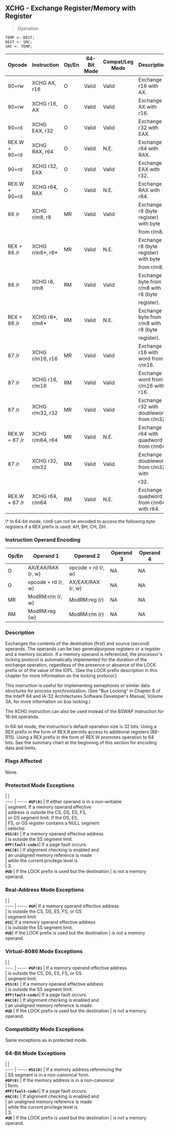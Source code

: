## XCHG - Exchange Register/Memory with Register

> Operation

``` slim
TEMP <- DEST;
DEST <- SRC;
SRC <- TEMP;

```

 Opcode       | Instruction    | Op/En| 64-Bit Mode| Compat/Leg Mode| Description                             
 ---  | --- | --- | --- | --- | ---
 90+rw        | XCHG AX, r16   | O    | Valid      | Valid          | Exchange r16 with AX.                   
 90+rw        | XCHG r16, AX   | O    | Valid      | Valid          | Exchange AX with r16.                   
 90+rd        | XCHG EAX, r32  | O    | Valid      | Valid          | Exchange r32 with EAX.                  
 REX.W + 90+rd| XCHG RAX, r64  | O    | Valid      | N.E.           | Exchange r64 with RAX.                  
 90+rd        | XCHG r32, EAX  | O    | Valid      | Valid          | Exchange EAX with r32.                  
 REX.W + 90+rd| XCHG r64, RAX  | O    | Valid      | N.E.           | Exchange RAX with r64.                  
 86 /r        | XCHG r/m8, r8  | MR   | Valid      | Valid          | Exchange r8 (byte register) with byte   
              |                |      |            |                | from r/m8.                              
 REX + 86 /r  | XCHG r/m8\*, r8\*| MR   | Valid      | N.E.           | Exchange r8 (byte register) with byte   
              |                |      |            |                | from r/m8.                              
 86 /r        | XCHG r8, r/m8  | RM   | Valid      | Valid          | Exchange byte from r/m8 with r8 (byte   
              |                |      |            |                | register).                              
 REX + 86 /r  | XCHG r8\*, r/m8\*| RM   | Valid      | N.E.           | Exchange byte from r/m8 with r8 (byte   
              |                |      |            |                | register).                              
 87 /r        | XCHG r/m16, r16| MR   | Valid      | Valid          | Exchange r16 with word from r/m16.      
 87 /r        | XCHG r16, r/m16| RM   | Valid      | Valid          | Exchange word from r/m16 with r16.      
 87 /r        | XCHG r/m32, r32| MR   | Valid      | Valid          | Exchange r32 with doubleword from r/m32.
 REX.W + 87 /r| XCHG r/m64, r64| MR   | Valid      | N.E.           | Exchange r64 with quadword from r/m64.  
 87 /r        | XCHG r32, r/m32| RM   | Valid      | Valid          | Exchange doubleword from r/m32 with     
              |                |      |            |                | r32.                                    
 REX.W + 87 /r| XCHG r64, r/m64| RM   | Valid      | N.E.           | Exchange quadword from r/m64 with r64.  
<aside class="notification">
\* In 64-bit mode, r/m8 can not be encoded to access the following byte
registers if a REX prefix is used: AH, BH, CH, DH.
</aside>


### Instruction Operand Encoding
 Op/En| Operand 1         | Operand 2         | Operand 3| Operand 4
 ---  | --- | --- | --- | ---
 O    | AX/EAX/RAX (r, w) | opcode + rd (r, w)| NA       | NA       
 O    | opcode + rd (r, w)| AX/EAX/RAX (r, w) | NA       | NA       
 MR   | ModRM:r/m (r, w)  | ModRM:reg (r)     | NA       | NA       
 RM   | ModRM:reg (w)     | ModRM:r/m (r)     | NA       | NA       

### Description
Exchanges the contents of the destination (first) and source (second) operands.
The operands can be two generalpurpose registers or a register and a memory
location. If a memory operand is referenced, the processor's locking protocol
is automatically implemented for the duration of the exchange operation, regardless
of the presence or absence of the LOCK prefix or of the value of the IOPL. (See
the LOCK prefix description in this chapter for more information on the locking
protocol.)

This instruction is useful for implementing semaphores or similar data structures
for process synchronization. (See “Bus Locking” in Chapter 8 of the Intel® 64
and IA-32 Architectures Software Developer's Manual, Volume 3A, for more information
on bus locking.)

The XCHG instruction can also be used instead of the BSWAP instruction for 16-bit
operands.

In 64-bit mode, the instruction's default operation size is 32 bits. Using a
REX prefix in the form of REX.R permits access to additional registers (R8-R15).
Using a REX prefix in the form of REX.W promotes operation to 64 bits. See the
summary chart at the beginning of this section for encoding data and limits.



### Flags Affected
None.


### Protected Mode Exceptions
   | |  
---- | -----
 **``#GP(0)``**         | If either operand is in a non-writable        
                | segment. If a memory operand effective        
                | address is outside the CS, DS, ES, FS,        
                | or GS segment limit. If the DS, ES,           
                | FS, or GS register contains a NULL segment    
                | selector.                                     
 **``#SS(0)``**         | If a memory operand effective address         
                | is outside the SS segment limit.              
 **``#PF(fault-code)``**| If a page fault occurs.                       
 **``#AC(0)``**         | If alignment checking is enabled and          
                | an unaligned memory reference is made         
                | while the current privilege level is          
                | 3.                                            
 **``#UD``**            | If the LOCK prefix is used but the destination
                | is not a memory operand.                      

### Real-Address Mode Exceptions
   | |  
---- | -----
 **``#GP``**| If a memory operand effective address         
    | is outside the CS, DS, ES, FS, or GS          
    | segment limit.                                
 **``#SS``**| If a memory operand effective address         
    | is outside the SS segment limit.              
 **``#UD``**| If the LOCK prefix is used but the destination
    | is not a memory operand.                      

### Virtual-8086 Mode Exceptions
   | |  
---- | -----
 **``#GP(0)``**         | If a memory operand effective address         
                | is outside the CS, DS, ES, FS, or GS          
                | segment limit.                                
 **``#SS(0)``**         | If a memory operand effective address         
                | is outside the SS segment limit.              
 **``#PF(fault-code)``**| If a page fault occurs.                       
 **``#AC(0)``**         | If alignment checking is enabled and          
                | an unaligned memory reference is made.        
 **``#UD``**            | If the LOCK prefix is used but the destination
                | is not a memory operand.                      

### Compatibility Mode Exceptions
Same exceptions as in protected mode.


### 64-Bit Mode Exceptions
   | |  
---- | -----
 **``#SS(0)``**         | If a memory address referencing the           
                | SS segment is in a non-canonical form.        
 **``#GP(0)``**         | If the memory address is in a non-canonical   
                | form.                                         
 **``#PF(fault-code)``**| If a page fault occurs.                       
 **``#AC(0)``**         | If alignment checking is enabled and          
                | an unaligned memory reference is made         
                | while the current privilege level is          
                | 3.                                            
 **``#UD``**            | If the LOCK prefix is used but the destination
                | is not a memory operand.                      
